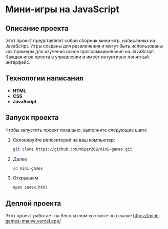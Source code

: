 # Мини-игры на JavaScript

## Описание проекта
Этот проект представляет собой сборник мини-игр, написанных на JavaScript. Игры созданы для развлечения и могут быть использованы как примеры для изучения основ программирования на JavaScript. Каждая игра проста в управлении и имеет интуитивно понятный интерфейс.
## Технологии написания
- **HTML**
- **CSS**
- **JavaScript**
## Запуск проекта
Чтобы запустить проект локально, выполните следующие шаги:

1. Склонируйте репозиторий на ваш компьютер:
   ```bash
   git clone https://github.com/WiperZ69/mini-games.git
2. Далее
   ```bash
   cd mini-games
3. Открываем
   ```bash
   open index.html

## Деплой проекта
Этот проект работает на бесплатном хостинге по ссылке https://mini-games-mauve.vercel.app/

